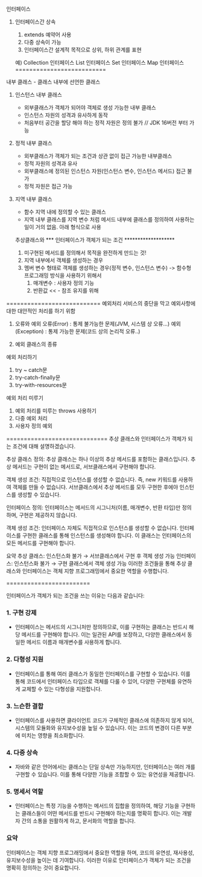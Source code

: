 인터페이스 
1. 인터페이스간 상속
    1) extends 예약어 사용
    2) 다중 상속이 가능
    3) 인터페이스간 설계적 목적으로 상위, 하위 관계를 표현
    
    예) 
        Collection 인터페이스
            List 인터페이스
            Set 인터페이스
        Map 인터페이스
==========================

내부 클래스
    - 클래스 내부에 선언한 클래스

1. 인스턴스 내부 클래스 
    - 외부클래스가 객체가 되어야 객체로 생성 가능한 내부 클래스
    - 인스턴스 자원의 성격과 유사하게 동작
    - 처음부터 공간을 할당 해야 하는 정적 자원은 정의 불가 // JDK 16버전 부터 가능

2. 정적 내부 클래스 
    - 외부클래스가 객체가 되는 조건과 상관 없이 접근 가능한 내부클래스
    - 정적 자원의 성격과 유사
    - 외부클래스에 정의된 인스턴스 자원(인스턴스 변수, 인스턴스 메서드) 접근 불가
    - 정적 자원은 접근 가능

3. 지역 내부 클래스 
    - 함수 지역 내에 정의할 수 있는 클래스
    - 지역 내부 클래스를 지역 변수 처럼 메서드 내부에 클래스를 정의하여 사용하는일이 거의 없음. 
    아래 형식으로 사용

    추상클래스와   *** 인터페이스가 객체가 되는 조건 *******************
    1) 미구현된 메서드를 정의해서 목적을 완전하게 만드는 것!
    2) 지역 내부에서 객체를 생성하는 경우
    3) 멤버 변수 형태로 객체를 생성하는 경우(정적 변수, 인스턴스 변수)
    -> 함수형 프로그래밍 방식을 사용하기 위해서
        1) 매개변수 : 사용자 정의 기능
        2) 반환값 << - 참조 유지를 위해


===========================
예외처리
    서비스의 중단을 막고 예외사항에 대한 대안적인 처리를 하기 위함

1. 오류와 예외
    오류(Error) : 통제 불가능한 문제(JVM, 시스템 상 오류...)
    예외(Exception) : 통제 가능한 문제(코드 상의 논리적 오류..)

2. 예외 클래스의 종류

예외 처리하기
1. try ~ catch문
2. try-catch-finally문
3. try-with-resources문


예외 처리 미루기
1. 예외 처리를 미루는 throws 사용하기
2. 다중 예외 처리
3. 사용자 정의 예외



=============================
추상 클래스와 인터페이스가 객체가 되는 조건에 대해 설명하겠습니다.

추상 클래스
정의: 추상 클래스는 하나 이상의 추상 메서드를 포함하는 클래스입니다. 추상 메서드는 구현이 없는 메서드로, 서브클래스에서 구현해야 합니다.

객체 생성 조건:
직접적으로 인스턴스를 생성할 수 없습니다. 즉, new 키워드를 사용하여 객체를 만들 수 없습니다.
서브클래스에서 추상 메서드를 모두 구현한 후에야 인스턴스를 생성할 수 있습니다.

인터페이스
정의: 인터페이스는 메서드의 시그니처(이름, 매개변수, 반환 타입)만 정의하며, 구현은 제공하지 않습니다.

객체 생성 조건:
인터페이스 자체도 직접적으로 인스턴스를 생성할 수 없습니다.
인터페이스를 구현한 클래스를 통해 인스턴스를 생성해야 합니다. 이 클래스는 인터페이스의 모든 메서드를 구현해야 합니다.

요약
추상 클래스: 인스턴스화 불가 → 서브클래스에서 구현 후 객체 생성 가능
인터페이스: 인스턴스화 불가 → 구현 클래스에서 객체 생성 가능
이러한 조건들을 통해 추상 클래스와 인터페이스는 객체 지향 프로그래밍에서 중요한 역할을 수행합니다.



========================


인터페이스가 객체가 되는 조건을 쓰는 이유는 다음과 같습니다:

### 1. **구현 강제**
   - 인터페이스는 메서드의 시그니처만 정의하므로, 이를 구현하는 클래스는 반드시 해당 메서드를 구현해야 합니다. 이는 일관된 API를 보장하고, 다양한 클래스에서 동일한 메서드 이름과 매개변수를 사용하게 합니다.

### 2. **다형성 지원**
   - 인터페이스를 통해 여러 클래스가 동일한 인터페이스를 구현할 수 있습니다. 이를 통해 코드에서 인터페이스 타입으로 객체를 다룰 수 있어, 다양한 구현체를 유연하게 교체할 수 있는 다형성을 지원합니다.

### 3. **느슨한 결합**
   - 인터페이스를 사용하면 클라이언트 코드가 구체적인 클래스에 의존하지 않게 되어, 시스템의 모듈화와 유지보수성을 높일 수 있습니다. 이는 코드의 변경이 다른 부분에 미치는 영향을 최소화합니다.

### 4. **다중 상속**
   - 자바와 같은 언어에서는 클래스는 단일 상속만 가능하지만, 인터페이스는 여러 개를 구현할 수 있습니다. 이를 통해 다양한 기능을 조합할 수 있는 유연성을 제공합니다.

### 5. **명세서 역할**
   - 인터페이스는 특정 기능을 수행하는 메서드의 집합을 정의하여, 해당 기능을 구현하는 클래스들이 어떤 메서드를 반드시 구현해야 하는지를 명확히 합니다. 이는 개발자 간의 소통을 원활하게 하고, 문서화의 역할을 합니다.

### 요약
인터페이스는 객체 지향 프로그래밍에서 중요한 역할을 하며, 코드의 유연성, 재사용성, 유지보수성을 높이는 데 기여합니다. 이러한 이유로 인터페이스가 객체가 되는 조건을 명확히 정의하는 것이 중요합니다.